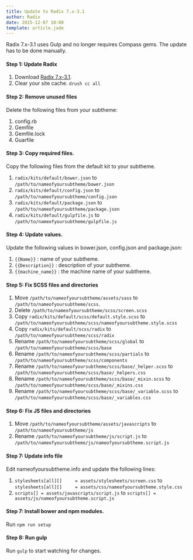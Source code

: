 ```yaml
---
title: Update to Radix 7.x-3.1
author: Radix
date: 2015-12-07 10:00
template: article.jade
---
```

Radix 7.x-3.1 uses Gulp and no longer requires Compass gems. The update has to be done manually.

#### Step 1: Update Radix
1. Download [Radix 7.x-3.1](http://ftp.drupal.org/files/projects/radix-7.x-3.1.tar.gz).
2. Clear your site cache. `drush cc all`

#### Step 2: Remove unused files
Delete the following files from your subtheme: 
1. config.rb
2. Gemfile
3. Gemfile.lock
4. Guarfile

#### Step 3: Copy required files.
Copy the following files from the default kit to your subtheme.

1. `radix/kits/default/bower.json` to `/path/to/nameofyoursubtheme/bower.json`
2. `radix/kits/default/config.json` to `/path/to/nameofyoursubtheme/config.json`
3. `radix/kits/default/package.json` to `/path/to/nameofyoursubtheme/package.json`
4. `radix/kits/default/gulpfile.js` to `/path/to/nameofyoursubtheme/gulpfile.js`

#### Step 4: Update values.
Update the following values in bower.json, config.json and package.json: 

1. `{{Name}}` : name of your subtheme.
2. `{{Description}}` : description of your subtheme.
3. `{{machine_name}}` : the machine name of your subtheme.

#### Step 5: Fix SCSS files and directories
1. Move `/path/to/nameofyoursubtheme/assets/sass` to `/path/to/nameofyoursubtheme/scss`.
2. Delete `/path/to/nameofyoursubtheme/scss/screen.scss`
3. Copy `radix/kits/default/scss/default.style.scss` to `/path/to/nameofyoursubtheme/scss/nameofyoursubtheme.style.scss`
4. Copy `radix/kits/default/scss/radix` to `/path/to/nameofyoursubtheme/scss/radix`
5. Rename `/path/to/nameofyoursubtheme/scss/global` to `/path/to/nameofyoursubtheme/scss/base`
6. Rename `/path/to/nameofyoursubtheme/scss/partials` to `/path/to/nameofyoursubtheme/scss/components`
7. Rename `/path/to/nameofyoursubtheme/scss/base/_helper.scss` to `/path/to/nameofyoursubtheme/scss/base/_helpers.css`
8. Rename `/path/to/nameofyoursubtheme/scss/base/_mixin.scss` to `/path/to/nameofyoursubtheme/scss/base/_mixins.css`
9. Rename `/path/to/nameofyoursubtheme/scss/base/_variable.scss` to `/path/to/nameofyoursubtheme/scss/base/_variables.css`


#### Step 6: Fix JS files and directories
1. Move `/path/to/nameofyoursubtheme/assets/javascripts` to `/path/to/nameofyoursubtheme/js`
2. Rename `/path/to/nameofyoursubtheme/js/script.js` to `/path/to/nameofyoursubtheme/js/nameofyoursubtheme.script.js`

#### Step 7: Update info file
Edit nameofyoursubtheme.info and update the following lines:

1. `stylesheets[all][]     = assets/stylesheets/screen.css` to `stylesheets[all][]     = assets/css/nameofyoursubtheme.style.css`
2. `scripts[] = assets/javascripts/script.js` to `scripts[] = assets/js/nameofyoursubtheme.script.js`

#### Step 7: Install bower and npm modules.
Run `npm run setup`

#### Step 8: Run gulp
Run `gulp` to start watching for changes.
